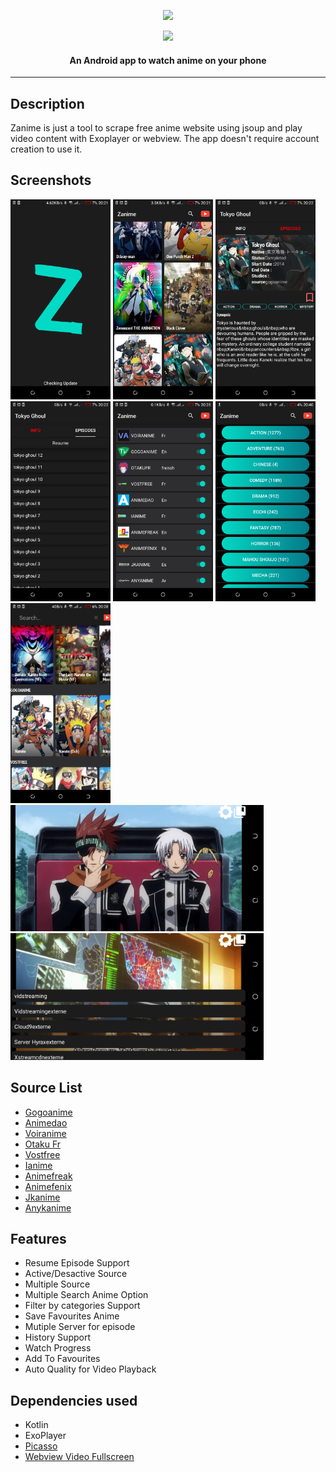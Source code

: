 <p align = "center" href="https://github.com/linkkader/zanime/releases/download/1/zanime.apk"><img src="https://github.com/linkkader/zanime/blob/master/app/src/main/res/drawable/logo.png"/> </p> 
<p align = "center" href="https://github.com/linkkader/zanime/releases/download/1/zanime.apk"><img src="https://github.com/linkkader/zanime/blob/master/.idea/download%20(2).png"/> </p> 
<h4 align="center">An Android app to watch anime on your phone</h4>
<p align="center">
<hr>


## Description

Zanime is just a tool to scrape free anime website using jsoup and play video content with Exoplayer or webview. The app doesn't require account creation to use it. 


## Screenshots

[<img src="meta/1.png" width=160>](meta/1.png)
[<img src="meta/2.png" width=160>](meta/2.png)
[<img src="meta/3.png" width=160>](meta/3.png)
[<img src="meta/4.png" width=160>](meta/4.png)
[<img src="meta/5.png" width=160>](meta/5.png)
[<img src="meta/cat.png" width=160>](meta/cat.png)
[<img src="meta/search.png" width=160>](meta/search.png)
[<img src="meta/video.png" width=405>](meta/video.png)
[<img src="meta/vid-server.png" width=405>](meta/vid-server.png)


## Source List

* [Gogoanime](http://gogoanime.tv/)
* [Animedao](https://animedao.com/)
* [Voiranime](http://voiranime.com/)
* [Otaku Fr](https://www.otakufr.com/)
* [Vostfree](https://vostfree.com/)
* [Ianime](https://www.ianimes.org/)
* [Animefreak](https://www.animefreak.tv/)
* [Animefenix](https://www.animefenix.com/)
* [Jkanime](http://jkanime.net/)
* [Anykanime](https://ww8.anyanime.com/)

## Features

* Resume Episode Support
* Active/Desactive Source
* Multiple Source
* Multiple Search Anime Option
* Filter by categories Support
* Save Favourites Anime
* Mutiple Server for episode
* History Support
* Watch Progress
* Add To Favourites
* Auto Quality for Video Playback

## Dependencies used
* Kotlin
* ExoPlayer
* [Picasso](https://square.github.io/picasso/)
* [Webview Video Fullscreen](https://github.com/RachitShah02/Webview-Video-Fullscreen)
